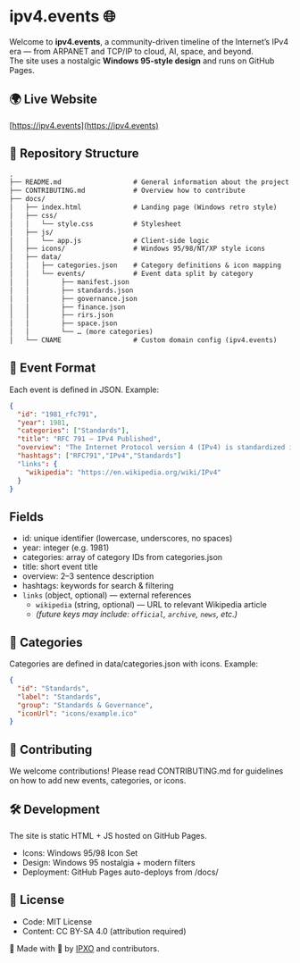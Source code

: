 # ipv4.events 🌐

Welcome to **ipv4.events**, a community-driven timeline of the Internet’s IPv4 era — from ARPANET and TCP/IP to cloud, AI, space, and beyond.  
The site uses a nostalgic **Windows 95-style design** and runs on GitHub Pages.

## 🌍 Live Website
[https://ipv4.events](https://ipv4.events)

## 📂 Repository Structure
```txt
.
├── README.md                  # General information about the project
├── CONTRIBUTING.md            # Overview how to contribute
├── docs/
│   ├── index.html             # Landing page (Windows retro style)
│   ├── css/
│   │   └── style.css          # Stylesheet
│   ├── js/
│   │   └── app.js             # Client-side logic
│   ├── icons/                 # Windows 95/98/NT/XP style icons
│   ├── data/
│   │   ├── categories.json    # Category definitions & icon mapping
│   │   └── events/            # Event data split by category
│   │        ├── manifest.json
│   │        ├── standards.json
│   │        ├── governance.json
│   │        ├── finance.json
│   │        ├── rirs.json
│   │        ├── space.json
│   │        └── … (more categories)
│   └── CNAME                  # Custom domain config (ipv4.events)
```

## 📝 Event Format
Each event is defined in JSON. Example:

```json
{
  "id": "1981_rfc791",
  "year": 1981,
  "categories": ["Standards"],
  "title": "RFC 791 — IPv4 Published",
  "overview": "The Internet Protocol version 4 (IPv4) is standardized in RFC 791, defining the dominant packet format for decades.",
  "hashtags": ["RFC791","IPv4","Standards"]
  "links": {
    "wikipedia": "https://en.wikipedia.org/wiki/IPv4"
  }  
}
```

## Fields
* id: unique identifier (lowercase, underscores, no spaces)
* year: integer (e.g. 1981)
* categories: array of category IDs from categories.json
* title: short event title
* overview: 2–3 sentence description
* hashtags: keywords for search & filtering
* `links` (object, optional) — external references  
  * `wikipedia` (string, optional) — URL to relevant Wikipedia article  
  * *(future keys may include: `official`, `archive`, `news`, etc.)*

## 📂 Categories
Categories are defined in data/categories.json with icons. Example:
```json
{
  "id": "Standards",
  "label": "Standards",
  "group": "Standards & Governance",
  "iconUrl": "icons/example.ico"
}
```
## 🤝 Contributing
We welcome contributions!
Please read CONTRIBUTING.md for guidelines on how to add new events, categories, or icons.

## 🛠 Development
The site is static HTML + JS hosted on GitHub Pages.
* Icons: Windows 95/98 Icon Set
* Design: Windows 95 nostalgia + modern filters
* Deployment: GitHub Pages auto-deploys from /docs/

## 📜 License
* Code: MIT License
* Content: CC BY-SA 4.0 (attribution required)

👾 Made with 💾 by [IPXO](https://www.ipxo.com) and contributors.
